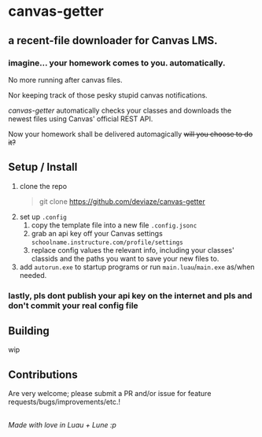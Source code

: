 # canvas-getter
## a recent-file downloader for Canvas LMS.
### imagine... your homework comes to you. automatically.

No more running after canvas files.

Nor keeping track of those pesky stupid canvas notifications.

*canvas-getter* automatically checks your classes and downloads the newest files using Canvas' official REST API. 

Now your homework shall be delivered automagically
~~will you choose to do it?~~

## Setup / Install
1. clone the repo
   > git clone https://github.com/deviaze/canvas-getter
2. set up `.config`
   1. copy the template file into a new file `.config.jsonc`
   2. grab an api key off your Canvas settings `schoolname.instructure.com/profile/settings`
   3. replace config values the relevant info, including your classes' classids and the paths you want to save your new files to.
3. add `autorun.exe` to startup programs or run `main.luau`/`main.exe` as/when needed. 
### lastly, pls dont publish your api key on the internet and pls and don't commit your real config file

## Building
wip

## Contributions
Are very welcome; please submit a PR and/or issue for feature requests/bugs/improvements/etc.!

##

*Made with love in Luau + Lune :p*